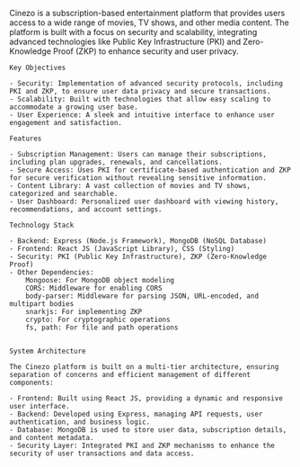 Cinezo is a subscription-based entertainment platform that provides users access to a wide range of movies, TV shows, and other media content. The platform is built with a focus on security and scalability, integrating advanced technologies like Public Key Infrastructure (PKI) and Zero-Knowledge Proof (ZKP) to enhance security and user privacy.

    Key Objectives

    - Security: Implementation of advanced security protocols, including PKI and ZKP, to ensure user data privacy and secure transactions.
    - Scalability: Built with technologies that allow easy scaling to accommodate a growing user base.
    - User Experience: A sleek and intuitive interface to enhance user engagement and satisfaction.

    Features

    - Subscription Management: Users can manage their subscriptions, including plan upgrades, renewals, and cancellations.
    - Secure Access: Uses PKI for certificate-based authentication and ZKP for secure verification without revealing sensitive information.
    - Content Library: A vast collection of movies and TV shows, categorized and searchable.
    - User Dashboard: Personalized user dashboard with viewing history, recommendations, and account settings.

    Technology Stack

    - Backend: Express (Node.js Framework), MongoDB (NoSQL Database)
    - Frontend: React JS (JavaScript Library), CSS (Styling)
    - Security: PKI (Public Key Infrastructure), ZKP (Zero-Knowledge Proof)
    - Other Dependencies:
        Mongoose: For MongoDB object modeling
        CORS: Middleware for enabling CORS
        body-parser: Middleware for parsing JSON, URL-encoded, and multipart bodies
        snarkjs: For implementing ZKP
        crypto: For cryptographic operations
        fs, path: For file and path operations


    System Architecture
    
    The Cinezo platform is built on a multi-tier architecture, ensuring separation of concerns and efficient management of different components:

    - Frontend: Built using React JS, providing a dynamic and responsive user interface.
    - Backend: Developed using Express, managing API requests, user authentication, and business logic.
    - Database: MongoDB is used to store user data, subscription details, and content metadata.
    - Security Layer: Integrated PKI and ZKP mechanisms to enhance the security of user transactions and data access.

    


